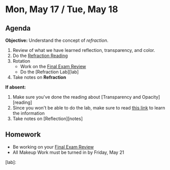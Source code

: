 Mon, May 17 / Tue, May 18
==================  
  
Agenda  
---------  
**Objective:** Understand the concept of *refraction*.
 
 1. Review of what we have learned reflection, transparency, and color.
 2. Do the [Refraction Reading][read]
 3. Rotation
	 - Work on the [Final Exam Review][rev]
	 - Do the [Refraction Lab][lab]
 4. Take notes on **Refraction**
  
**If absent:** 

1. Make sure you've done the reading about [Transparency and Opacity][reading]
2. Since you won't be able to do the lab, make sure to read [this link](https://www.physicsclassroom.com/class/refln/Lesson-1/The-Law-of-Reflection) to learn the information
3. Take notes on [Reflection][notes]
  
Homework   
-------------  
- Be working on your [Final Exam Review][rev]
- All Makeup Work must be turned in by Friday, May 21

[rev]: https://avon.schoology.com/course/2624603689/materials?f=450604587
[read]:
[notes]: 
[lab]: 
<!--stackedit_data:
eyJoaXN0b3J5IjpbLTE1MjY3Njg5OTAsNDM1NTIxMTQ2LDE0Mz
MwNjcwNjksLTE0NTE0MTYyMTAsLTYyNzM4ODk4MSwtMTUwOTky
ODE1Niw2MTA5OTQ4NywxNTQ4NDQ2ODQ3LDE5NjkyNTgxMCwtMT
MxNDc3NjcwMSwxMTkyNzUwMTk0LDgzMzQ5NTU1LC0zNzk3NzEy
MDEsMjQ4Nzc4NTc3LDE0NTI5MjM2MDQsLTc2OTMxMzk3NSwtMz
Y3ODMxNTQ5LDQ2MTAwNzI4OCwtMjAyNjg4NTgzMywtNDgzMDA1
MTA1XX0=
-->
